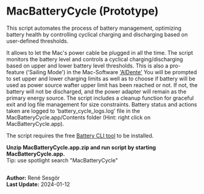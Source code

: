 # MacBatteryCycle (Prototype)

This script automates the process of battery management, optimizing battery health by controlling cyclical charging and discharging based on user-defined thresholds. 

It allows to let the Mac's power cable be plugged in all the time. The script monitors the battery level and controls a cyclical charging/discharging based on upper and lower battery level thresholds. This is also a pro-feature ('Sailing Mode') in the Mac-Software ['AlDente'](https://apphousekitchen.com)
You will be prompted to set upper and lower charging limits as well as to choose if battery will be used as power source wafter upper limit has been reached or not. If not, the battery will not be discharged, and the power adapter will remain as the primary energy source.
The script includes a cleanup function for graceful exit and log file management for size constraints.
Battery status and actions taken are logged to 'battery_cycle_logs.log' file in the MacBatteryCycle.app/Contents folder (Hint: right click on MacBatteryCycle.app).  

The script requires the free [Battery CLI tool](https://github.com/actuallymentor/battery) to be installed.  

**Unzip MacBatteryCycle.app.zip and run script by starting MacBatteryCycle.app.**  
Tip: use spotlight search "MacBatteryCycle"

##
**Author:** René Sesgör  
**Last Update:** 2024-01-12

